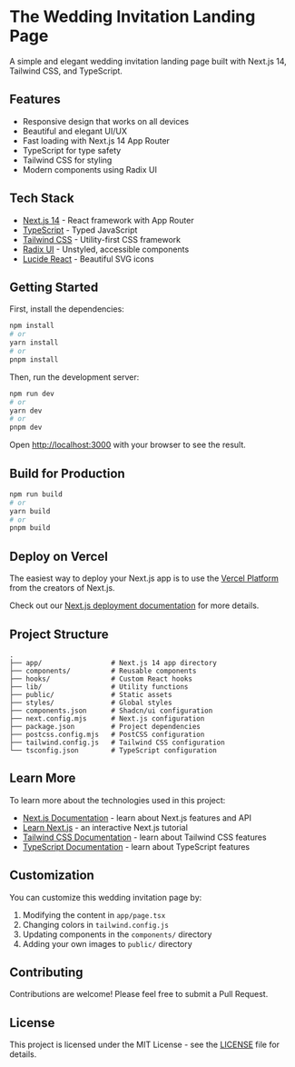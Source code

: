 # The Wedding Invitation Landing Page

A simple and elegant wedding invitation landing page built with Next.js 14, Tailwind CSS, and TypeScript.

## Features

- Responsive design that works on all devices
- Beautiful and elegant UI/UX
- Fast loading with Next.js 14 App Router
- TypeScript for type safety
- Tailwind CSS for styling
- Modern components using Radix UI

## Tech Stack

- [Next.js 14](https://nextjs.org/) - React framework with App Router
- [TypeScript](https://www.typescriptlang.org/) - Typed JavaScript
- [Tailwind CSS](https://tailwindcss.com/) - Utility-first CSS framework
- [Radix UI](https://www.radix-ui.com/) - Unstyled, accessible components
- [Lucide React](https://lucide.dev/) - Beautiful SVG icons

## Getting Started

First, install the dependencies:

```bash
npm install
# or
yarn install
# or
pnpm install
```

Then, run the development server:

```bash
npm run dev
# or
yarn dev
# or
pnpm dev
```

Open [http://localhost:3000](http://localhost:3000) with your browser to see the result.

## Build for Production

```bash
npm run build
# or
yarn build
# or
pnpm build
```

## Deploy on Vercel

The easiest way to deploy your Next.js app is to use the [Vercel Platform](https://vercel.com/new?utm_medium=default-template&filter=next.js&utm_source=create-next-app&utm_campaign=create-next-app-readme) from the creators of Next.js.

Check out our [Next.js deployment documentation](https://nextjs.org/docs/deployment) for more details.

## Project Structure

```
.
├── app/                 # Next.js 14 app directory
├── components/          # Reusable components
├── hooks/               # Custom React hooks
├── lib/                 # Utility functions
├── public/              # Static assets
├── styles/              # Global styles
├── components.json      # Shadcn/ui configuration
├── next.config.mjs      # Next.js configuration
├── package.json         # Project dependencies
├── postcss.config.mjs   # PostCSS configuration
├── tailwind.config.js   # Tailwind CSS configuration
└── tsconfig.json        # TypeScript configuration
```

## Learn More

To learn more about the technologies used in this project:

- [Next.js Documentation](https://nextjs.org/docs) - learn about Next.js features and API
- [Learn Next.js](https://nextjs.org/learn) - an interactive Next.js tutorial
- [Tailwind CSS Documentation](https://tailwindcss.com/docs) - learn about Tailwind CSS features
- [TypeScript Documentation](https://www.typescriptlang.org/docs/) - learn about TypeScript features

## Customization

You can customize this wedding invitation page by:

1. Modifying the content in `app/page.tsx`
2. Changing colors in `tailwind.config.js`
3. Updating components in the `components/` directory
4. Adding your own images to `public/` directory

## Contributing

Contributions are welcome! Please feel free to submit a Pull Request.

## License

This project is licensed under the MIT License - see the [LICENSE](LICENSE) file for details.